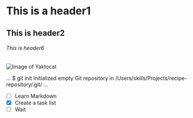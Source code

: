 # This is a header1

## This is header2

###### This is header6

![Image of Yaktocat](https://octodex.github.com/images/yaktocat.png)

...
$ git init
Initialized empty Git repository in /Users/skills/Projects/recipe-repository/.git/
...

- [ ] Learn Markdown
- [x] Create a task list
- [ ] Wait
